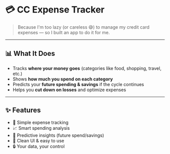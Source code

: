 # 💳 CC Expense Tracker

> Because I'm too lazy (or careless 😅) to manage my credit card expenses — so I built an app to do it for me.

---

## 📊 What It Does
- Tracks **where your money goes** (categories like food, shopping, travel, etc.)
- Shows **how much you spend on each category**
- Predicts your **future spending & savings** if the cycle continues
- Helps you **cut down on losses** and optimize expenses

---

## ✨ Features
- 🔎 Simple expense tracking
- 📈 Smart spending analysis
- 🤖 Predictive insights (future spend/savings)
- 🎨 Clean UI & easy to use
- 🔒 Your data, your control

